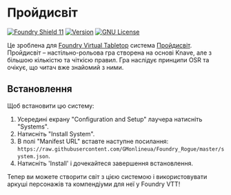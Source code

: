 # Пройдисвіт

[![Foundry Shield 11]][Foundry URL]
[![Version]][Version URL]
[![GNU License]][GNU URL]

Це зроблена для [Foundry Virtual Tabletop](http://foundryvtt.com) система [Пройдисвіт](https://darkmentat.itch.io/projdysvit). Пройдисвіт – настільно-рольова гра створена на основі Knave, але з більшою кількістю та чіткісю правил. Гра наслідує принципи OSR та очікує, що читач вже знайомий з ними.

## Встановлення
Щоб встановити цю систему:
1.  Усередині екрану "Configuration and Setup" лаучера натисніть "Systems".
2.  Натисніть "Install System".
3.  В полі "Manifest URL" вставте наступне посилання: `https://raw.githubusercontent.com/GMonlineua/Foundry_Rogue/master/system.json`.
4.  Натисніть 'Install' і дочекайтеся завершення встановлення.

Тепер ви можете створити світ з цією системою і використовувати аркуші персонажів та компендіуми для неї у Foundry VTT!

[Foundry Shield 11]: https://img.shields.io/badge/Foundry-11-informational?style=flat-square
[Foundry URL]: https://foundryvtt.com

[Version]: https://img.shields.io/badge/Version-0.5.2-orange?style=flat-square
[Version URL]: https://github.com/GMonlineua/Foundry_Rogue

[GNU License]: https://img.shields.io/badge/License-GNU-green?style=flat-square
[GNU URL]: https://github.com/GMonlineua/Foundry_Rogue/blob/master/LICENSE.md
